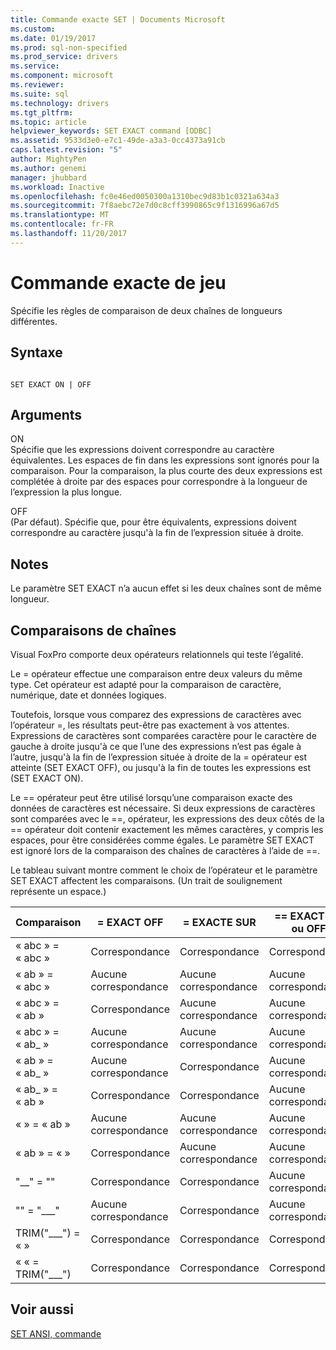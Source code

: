 ```yaml
---
title: Commande exacte SET | Documents Microsoft
ms.custom: 
ms.date: 01/19/2017
ms.prod: sql-non-specified
ms.prod_service: drivers
ms.service: 
ms.component: microsoft
ms.reviewer: 
ms.suite: sql
ms.technology: drivers
ms.tgt_pltfrm: 
ms.topic: article
helpviewer_keywords: SET EXACT command [ODBC]
ms.assetid: 9533d3e0-e7c1-49de-a3a3-0cc4373a91cb
caps.latest.revision: "5"
author: MightyPen
ms.author: genemi
manager: jhubbard
ms.workload: Inactive
ms.openlocfilehash: fc0e46ed0050300a1310bec9d83b1c0321a634a3
ms.sourcegitcommit: 7f8aebc72e7d0c8cff3990865c9f1316996a67d5
ms.translationtype: MT
ms.contentlocale: fr-FR
ms.lasthandoff: 11/20/2017
---
```

# <a name="set-exact-command"></a>Commande exacte de jeu
Spécifie les règles de comparaison de deux chaînes de longueurs différentes.  
  
## <a name="syntax"></a>Syntaxe  
  
```  
  
SET EXACT ON | OFF  
```  
  
## <a name="arguments"></a>Arguments  
 ON  
 Spécifie que les expressions doivent correspondre au caractère équivalentes. Les espaces de fin dans les expressions sont ignorés pour la comparaison. Pour la comparaison, la plus courte des deux expressions est complétée à droite par des espaces pour correspondre à la longueur de l’expression la plus longue.  
  
 OFF  
 (Par défaut). Spécifie que, pour être équivalents, expressions doivent correspondre au caractère jusqu'à la fin de l’expression située à droite.  
  
## <a name="remarks"></a>Notes  
 Le paramètre SET EXACT n’a aucun effet si les deux chaînes sont de même longueur.  
  
## <a name="string-comparisons"></a>Comparaisons de chaînes  
 Visual FoxPro comporte deux opérateurs relationnels qui teste l’égalité.  
  
 Le = opérateur effectue une comparaison entre deux valeurs du même type. Cet opérateur est adapté pour la comparaison de caractère, numérique, date et données logiques.  
  
 Toutefois, lorsque vous comparez des expressions de caractères avec l’opérateur =, les résultats peut-être pas exactement à vos attentes. Expressions de caractères sont comparées caractère pour le caractère de gauche à droite jusqu'à ce que l’une des expressions n’est pas égale à l’autre, jusqu'à la fin de l’expression située à droite de la = opérateur est atteinte (SET EXACT OFF), ou jusqu'à la fin de toutes les expressions est (SET EXACT ON).  
  
 Le == opérateur peut être utilisé lorsqu’une comparaison exacte des données de caractères est nécessaire. Si deux expressions de caractères sont comparées avec le ==, opérateur, les expressions des deux côtés de la == opérateur doit contenir exactement les mêmes caractères, y compris les espaces, pour être considérées comme égales. Le paramètre SET EXACT est ignoré lors de la comparaison des chaînes de caractères à l’aide de ==.  
  
 Le tableau suivant montre comment le choix de l’opérateur et le paramètre SET EXACT affectent les comparaisons. (Un trait de soulignement représente un espace.)  
  
|Comparaison|= EXACT OFF|= EXACTE SUR|== EXACT ON ou OFF|  
|----------------|------------------|-----------------|--------------------------|  
|« abc » = « abc »|Correspondance|Correspondance|Correspondance|  
|« ab » = « abc »|Aucune correspondance|Aucune correspondance|Aucune correspondance|  
|« abc » = « ab »|Correspondance|Aucune correspondance|Aucune correspondance|  
|« abc » = « ab_ »|Aucune correspondance|Aucune correspondance|Aucune correspondance|  
|« ab » = « ab_ »|Aucune correspondance|Correspondance|Aucune correspondance|  
|« ab_ » = « ab »|Correspondance|Correspondance|Aucune correspondance|  
|« » = « ab »|Aucune correspondance|Aucune correspondance|Aucune correspondance|  
|« ab » = « »|Correspondance|Aucune correspondance|Aucune correspondance|  
|"__" = ""|Correspondance|Correspondance|Aucune correspondance|  
|"" = "___"|Aucune correspondance|Correspondance|Aucune correspondance|  
|TRIM("___") = « »|Correspondance|Correspondance|Correspondance|  
|« « = TRIM("___")|Correspondance|Correspondance|Correspondance|  
  
## <a name="see-also"></a>Voir aussi  
 [SET ANSI, commande](../../odbc/microsoft/set-ansi-command.md)
